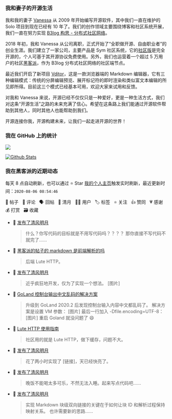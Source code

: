 ### 我和妻子的开源生活

我和我的妻子 [Vanessa](https://github.com/Vanessa219) 从 2009 年开始编写开源软件，其中我们一直在维护的 Solo 项目到现在已经有 10 年了。我们的创作领域主要围绕博客和社区系统开展，我们一直在努力实现 [B3log 构思 - 分布式社区网络](https://hacpai.com/article/1546941897596)。

2018 年初，我和 Vanessa 从公司离职，正式开始了“全职做开源、自由职业者”的创业生涯。我们建立了一家公司，主要产品是 Sym 社区系统，它的[社区版](https://github.com/88250/symphony)是完全开源的，个人可基于其开源协议免费使用。另外，我们也运营着一个超过 5 万用户的社区[黑客派](https://hacpai.com)，作为 B3log 分布式社区网络的社区端节点。

最近我们开启了新项目 [Vditor](https://github.com/Vanessa219/vditor)，这是一款浏览器端的 Markdown 编辑器，它有三种编辑模式：传统的分屏编辑预览、展开标记符的即时渲染和类似富文本编辑的所见即所得。目前这三个模式已经基本可用，欢迎大家来试用和反馈。

对我和 Vanessa 来说，开源已经不仅仅只是一种爱好，更是一种生活方式，我们对这条“开源生活”之路的未来充满了信心。希望在这条路上我们能通过开源软件帮助到其他人，同时其他人也能帮助到我们。

开源连接你我，开源构建未来，让我们一起走进开源的世界！

### 我在 GitHub 上的统计

<a title="Hits" target="_blank" href="https://github.com/88250/88250"><img src="https://hits.b3log.org/88250/88250.svg"></a>

[![Github Stats](https://github-readme-stats.vercel.app/api?username=88250&show_icons=true)](https://github.com/88250)

<!--events start -->

### 我在黑客派的近期动态

每天 8 点自动刷新，也可以通过 ⭐️ Star [我的个人主页](https://github.com/88250/88250)触发实时刷新，最近更新时间：`2020-08-06 08:54:46`

📝 帖子 &nbsp; 💬 评论 &nbsp; 🗣 回帖 &nbsp; 🌙 清月 &nbsp; 👨‍💻 用户 &nbsp; 🏷️ 标签 &nbsp; ⭐️ 关注 &nbsp; 👍 赞同 &nbsp; 💗 感谢 &nbsp; 💰 打赏 &nbsp; 🗃 收藏

* 🌙 [发布了清风明月](https://hacpai.com/member/88250/breezemoons/1596642023894)

  > 什么？你写代码的目标就是不用写代码吗？？？？ 那你直接不写代码不就完了……
* 💬 [黑客派的帖子的 markdown 是前端解析的吗](https://hacpai.com/article/1596594920952/comment/1596611394680#comments)

  > 后端 Lute HTTP。
* 🌙 [发布了清风明月](https://hacpai.com/member/88250/breezemoons/1596560626599)

  > 近乎疯狂地开发，仅为了实现一个想法。 [图片]
* 📝 [GoLand 控制台输出中文乱码的解决方案](https://hacpai.com/article/1596553255623)

  > 升级到 GoLand 2020.2 后发现控制台输入内容中文都乱码了。 解决方案是设置 VM 参数： [图片] 最后一行加入 -Dfile.encoding=UTF-8： [图片] 重启 Goland 就没问题了 😄
* 💬 [Lute HTTP 使用指南](https://hacpai.com/article/1569240189601/comment/1596471908613#comments)

  > 社区用的就是 Lute HTTP，做下缓存，问题不大。
* 🌙 [发布了清风明月](https://hacpai.com/member/88250/breezemoons/1596400957420)

  > 花了两小时实现了 [链接]，天已经快亮了。
* 🌙 [发布了清风明月](https://hacpai.com/member/88250/breezemoons/1596392634249)

  > 晚饭不能喝太多可乐，不然无法入睡。起来写点代码吧……
* 🌙 [发布了清风明月](https://hacpai.com/member/88250/breezemoons/1596301895733)

  > 实现 Markdown 块级双向链接的关键在于如何让块 ID 和解析过程保持映射关系。 也许需要新的思路……


<!--events end -->
